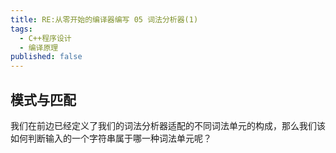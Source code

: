 ```yaml
---
title: RE:从零开始的编译器编写 05 词法分析器(1)
tags: 
  - C++程序设计
  - 编译原理
published: false
---
```


## 模式与匹配

我们在前边已经定义了我们的词法分析器适配的不同词法单元的构成，那么我们该如何判断输入的一个字符串属于哪一种词法单元呢？